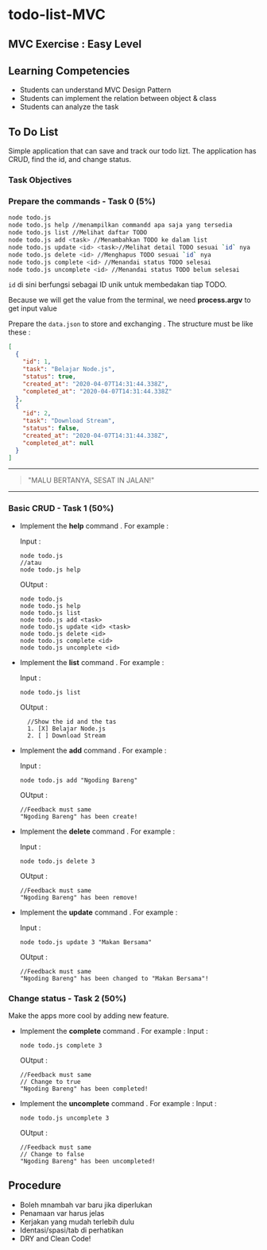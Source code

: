 # todo-list-MVC

## MVC Exercise : Easy Level

## Learning Competencies

- Students can understand MVC Design Pattern
- Students can implement the relation between object & class
- Students can analyze the task

## To Do List

Simple application that can save and track our todo lizt.
The application has CRUD, find the id, and change status.

### Task Objectives

<!-- **Apply OOP with the MVC Design Pattern** -->

### Prepare the commands - Task 0 (5%)

```bash
node todo.js
node todo.js help //menampilkan commandd apa saja yang tersedia
node todo.js list //Melihat daftar TODO
node todo.js add <task> //Menambahkan TODO ke dalam list
node todo.js update <id> <task>//Melihat detail TODO sesuai `id` nya
node todo.js delete <id> //Menghapus TODO sesuai `id` nya
node todo.js complete <id> //Menandai status TODO selesai
node todo.js uncomplete <id> //Menandai status TODO belum selesai
```

`id` di sini berfungsi sebagai ID unik untuk membedakan tiap TODO.

Because we will get the value from the terminal, we need **process.argv** to get input value

Prepare the `data.json` to store and exchanging . The structure must be like these :

```json
[
  {
    "id": 1,
    "task": "Belajar Node.js",
    "status": true,
    "created_at": "2020-04-07T14:31:44.338Z",
    "completed_at": "2020-04-07T14:31:44.338Z"
  },
  {
    "id": 2,
    "task": "Download Stream",
    "status": false,
    "created_at": "2020-04-07T14:31:44.338Z",
    "completed_at": null
  }
]
```

---

> "MALU BERTANYA, SESAT IN JALAN!"

---

### Basic CRUD - Task 1 (50%)

- Implement the **help** command . For example :

  Input :

  ```
  node todo.js
  //atau
  node todo.js help
  ```

  OUtput :

  ```
  node todo.js
  node todo.js help
  node todo.js list
  node todo.js add <task>
  node todo.js update <id> <task>
  node todo.js delete <id>
  node todo.js complete <id>
  node todo.js uncomplete <id>
  ```

- Implement the **list** command . For example :

  Input :

  ```
  node todo.js list
  ```

  OUtput :

  ```
    //Show the id and the tas
    1. [X] Belajar Node.js
    2. [ ] Download Stream

  ```

- Implement the **add** command . For example :

  Input :

  ```
  node todo.js add "Ngoding Bareng"
  ```

  OUtput :

  ```
  //Feedback must same
  "Ngoding Bareng" has been create!
  ```

- Implement the **delete** command . For example :

  Input :

  ```
  node todo.js delete 3
  ```

  OUtput :

  ```
  //Feedback must same
  "Ngoding Bareng" has been remove!
  ```

- Implement the **update** command . For example :

  Input :

  ```
  node todo.js update 3 "Makan Bersama"
  ```

  OUtput :

  ```
  //Feedback must same
  "Ngoding Bareng" has been changed to "Makan Bersama"!
  ```

### Change status - Task 2 (50%)

Make the apps more cool by adding new feature.

- Implement the **complete** command . For example :
  Input :

  ```
  node todo.js complete 3
  ```

  OUtput :

  ```
  //Feedback must same
  // Change to true
  "Ngoding Bareng" has been completed!
  ```

- Implement the **uncomplete** command . For example :
  Input :

  ```
  node todo.js uncomplete 3
  ```

  OUtput :

  ```
  //Feedback must same
  // Change to false
  "Ngoding Bareng" has been uncompleted!
  ```

## Procedure

- Boleh mnambah var baru jika diperlukan
- Penamaan var harus jelas
- Kerjakan yang mudah terlebih dulu
- Identasi/spasi/tab di perhatikan
- DRY and Clean Code!
